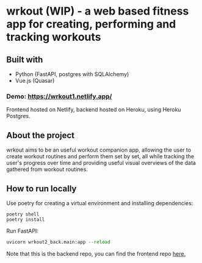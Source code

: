 # wrkout (WIP) - a web based fitness app for creating, performing and tracking workouts

## Built with

- Python (FastAPI, postgres with SQLAlchemy)
- Vue.js (Quasar)

### Demo: https://wrkout1.netlify.app/
Frontend hosted on Netlify, backend hosted on Heroku, using Heroku Postgres.

## About the project

wrkout aims to be an useful workout companion app, allowing the user to create workout routines and perform them set by set, all while tracking the user's progress over time and providing useful visual overviews of the data gathered from workout routines.


## How to run locally

Use poetry for creating a virtual environment and installing dependencies:
```
poetry shell
poetry install
```


Run FastAPI:
```python
uvicorn wrkout2_back.main:app --reload
```

Note that this is the backend repo, you can find the frontend repo [here.](https://github.com/sqmch/wrkout_front)
